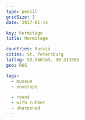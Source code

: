 ```yaml
---
type: pencil
gridSize: 1
date: 2017-01-14

key: hermitage
title: Hermitage

countries: Russia
cities: St. Petersburg
latlng: 59.940169, 30.313865
geo: RUS

tags:
  - museum
  - envelope

  - round
  - with rubber
  - sharpened
---
```

